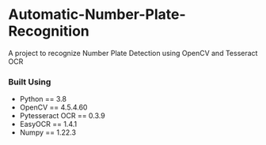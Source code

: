 # Automatic-Number-Plate-Recognition
A project to recognize Number Plate Detection using OpenCV and Tesseract OCR

### Built Using

* Python == 3.8
* OpenCV == 4.5.4.60
* Pytesseract OCR == 0.3.9
* EasyOCR == 1.4.1
* Numpy == 1.22.3